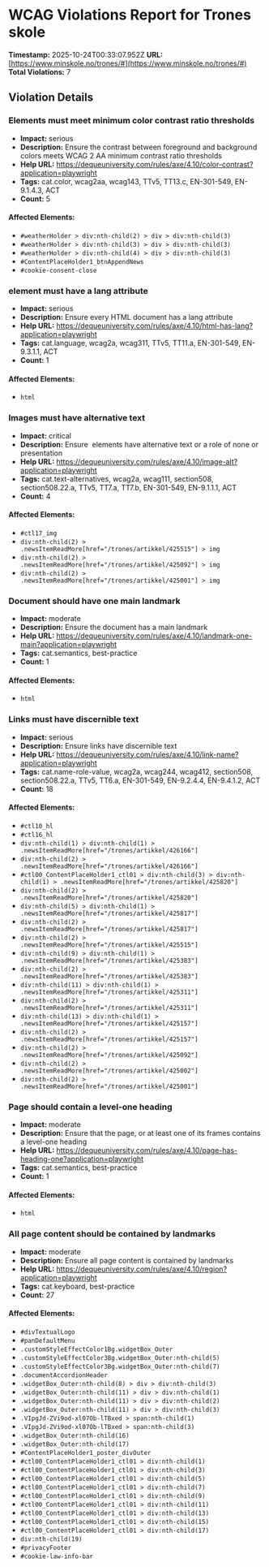 # WCAG Violations Report for Trones skole

**Timestamp:** 2025-10-24T00:33:07.952Z
**URL:** [https://www.minskole.no/trones/#](https://www.minskole.no/trones/#)
**Total Violations:** 7

## Violation Details

### Elements must meet minimum color contrast ratio thresholds

- **Impact:** serious
- **Description:** Ensure the contrast between foreground and background colors meets WCAG 2 AA minimum contrast ratio thresholds
- **Help URL:** https://dequeuniversity.com/rules/axe/4.10/color-contrast?application=playwright
- **Tags:** cat.color, wcag2aa, wcag143, TTv5, TT13.c, EN-301-549, EN-9.1.4.3, ACT
- **Count:** 5

#### Affected Elements:

- `#weatherHolder > div:nth-child(2) > div > div:nth-child(3)`
- `#weatherHolder > div:nth-child(3) > div > div:nth-child(3)`
- `#weatherHolder > div:nth-child(4) > div > div:nth-child(3)`
- `#ContentPlaceHolder1_btnAppendNews`
- `#cookie-consent-close`

### <html> element must have a lang attribute

- **Impact:** serious
- **Description:** Ensure every HTML document has a lang attribute
- **Help URL:** https://dequeuniversity.com/rules/axe/4.10/html-has-lang?application=playwright
- **Tags:** cat.language, wcag2a, wcag311, TTv5, TT11.a, EN-301-549, EN-9.3.1.1, ACT
- **Count:** 1

#### Affected Elements:

- `html`

### Images must have alternative text

- **Impact:** critical
- **Description:** Ensure <img> elements have alternative text or a role of none or presentation
- **Help URL:** https://dequeuniversity.com/rules/axe/4.10/image-alt?application=playwright
- **Tags:** cat.text-alternatives, wcag2a, wcag111, section508, section508.22.a, TTv5, TT7.a, TT7.b, EN-301-549, EN-9.1.1.1, ACT
- **Count:** 4

#### Affected Elements:

- `#ctl17_img`
- `div:nth-child(2) > .newsItemReadMore[href="/trones/artikkel/425515"] > img`
- `div:nth-child(2) > .newsItemReadMore[href="/trones/artikkel/425092"] > img`
- `div:nth-child(2) > .newsItemReadMore[href="/trones/artikkel/425001"] > img`

### Document should have one main landmark

- **Impact:** moderate
- **Description:** Ensure the document has a main landmark
- **Help URL:** https://dequeuniversity.com/rules/axe/4.10/landmark-one-main?application=playwright
- **Tags:** cat.semantics, best-practice
- **Count:** 1

#### Affected Elements:

- `html`

### Links must have discernible text

- **Impact:** serious
- **Description:** Ensure links have discernible text
- **Help URL:** https://dequeuniversity.com/rules/axe/4.10/link-name?application=playwright
- **Tags:** cat.name-role-value, wcag2a, wcag244, wcag412, section508, section508.22.a, TTv5, TT6.a, EN-301-549, EN-9.2.4.4, EN-9.4.1.2, ACT
- **Count:** 18

#### Affected Elements:

- `#ctl10_hl`
- `#ctl16_hl`
- `div:nth-child(1) > div:nth-child(1) > .newsItemReadMore[href="/trones/artikkel/426166"]`
- `div:nth-child(2) > .newsItemReadMore[href="/trones/artikkel/426166"]`
- `#ctl00_ContentPlaceHolder1_ctl01 > div:nth-child(3) > div:nth-child(1) > .newsItemReadMore[href="/trones/artikkel/425820"]`
- `div:nth-child(2) > .newsItemReadMore[href="/trones/artikkel/425820"]`
- `div:nth-child(5) > div:nth-child(1) > .newsItemReadMore[href="/trones/artikkel/425817"]`
- `div:nth-child(2) > .newsItemReadMore[href="/trones/artikkel/425817"]`
- `div:nth-child(2) > .newsItemReadMore[href="/trones/artikkel/425515"]`
- `div:nth-child(9) > div:nth-child(1) > .newsItemReadMore[href="/trones/artikkel/425383"]`
- `div:nth-child(2) > .newsItemReadMore[href="/trones/artikkel/425383"]`
- `div:nth-child(11) > div:nth-child(1) > .newsItemReadMore[href="/trones/artikkel/425311"]`
- `div:nth-child(2) > .newsItemReadMore[href="/trones/artikkel/425311"]`
- `div:nth-child(13) > div:nth-child(1) > .newsItemReadMore[href="/trones/artikkel/425157"]`
- `div:nth-child(2) > .newsItemReadMore[href="/trones/artikkel/425157"]`
- `div:nth-child(2) > .newsItemReadMore[href="/trones/artikkel/425092"]`
- `div:nth-child(2) > .newsItemReadMore[href="/trones/artikkel/425002"]`
- `div:nth-child(2) > .newsItemReadMore[href="/trones/artikkel/425001"]`

### Page should contain a level-one heading

- **Impact:** moderate
- **Description:** Ensure that the page, or at least one of its frames contains a level-one heading
- **Help URL:** https://dequeuniversity.com/rules/axe/4.10/page-has-heading-one?application=playwright
- **Tags:** cat.semantics, best-practice
- **Count:** 1

#### Affected Elements:

- `html`

### All page content should be contained by landmarks

- **Impact:** moderate
- **Description:** Ensure all page content is contained by landmarks
- **Help URL:** https://dequeuniversity.com/rules/axe/4.10/region?application=playwright
- **Tags:** cat.keyboard, best-practice
- **Count:** 27

#### Affected Elements:

- `#divTextualLogo`
- `#panDefaultMenu`
- `.customStyleEffectColor1Bg.widgetBox_Outer`
- `.customStyleEffectColor3Bg.widgetBox_Outer:nth-child(5)`
- `.customStyleEffectColor3Bg.widgetBox_Outer:nth-child(7)`
- `.documentAccordionHeader`
- `.widgetBox_Outer:nth-child(8) > div > div:nth-child(3)`
- `.widgetBox_Outer:nth-child(11) > div > div:nth-child(1)`
- `.widgetBox_Outer:nth-child(11) > div > div:nth-child(2)`
- `.widgetBox_Outer:nth-child(11) > div > div:nth-child(3)`
- `.VIpgJd-ZVi9od-xl07Ob-lTBxed > span:nth-child(1)`
- `.VIpgJd-ZVi9od-xl07Ob-lTBxed > span:nth-child(3)`
- `.widgetBox_Outer:nth-child(16)`
- `.widgetBox_Outer:nth-child(17)`
- `#ContentPlaceHolder1_poster_divOuter`
- `#ctl00_ContentPlaceHolder1_ctl01 > div:nth-child(1)`
- `#ctl00_ContentPlaceHolder1_ctl01 > div:nth-child(3)`
- `#ctl00_ContentPlaceHolder1_ctl01 > div:nth-child(5)`
- `#ctl00_ContentPlaceHolder1_ctl01 > div:nth-child(7)`
- `#ctl00_ContentPlaceHolder1_ctl01 > div:nth-child(9)`
- `#ctl00_ContentPlaceHolder1_ctl01 > div:nth-child(11)`
- `#ctl00_ContentPlaceHolder1_ctl01 > div:nth-child(13)`
- `#ctl00_ContentPlaceHolder1_ctl01 > div:nth-child(15)`
- `#ctl00_ContentPlaceHolder1_ctl01 > div:nth-child(17)`
- `div:nth-child(19)`
- `#privacyFooter`
- `#cookie-law-info-bar`
